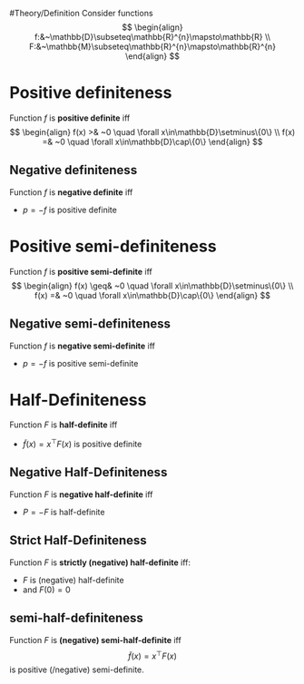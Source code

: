 #Theory/Definition
Consider functions 
$$
\begin{align}
f:&~\mathbb{D}\subseteq\mathbb{R}^{n}\mapsto\mathbb{R} \\
F:&~\mathbb{M}\subseteq\mathbb{R}^{n}\mapsto\mathbb{R}^{n}
\end{align}
$$
# Positive definiteness
Function $f$ is **positive definite** iff
$$ 
\begin{align}
f(x) >& ~0 \quad \forall x\in\mathbb{D}\setminus\{0\} \\
f(x) =& ~0 \quad \forall x\in\mathbb{D}\cap\{0\} 
\end{align}
$$
## Negative definiteness
Function $f$ is **negative definite** iff
- $p=-f$ is positive definite


# Positive semi-definiteness
Function $f$ is **positive semi-definite** iff
$$ 
\begin{align}
f(x) \geq& ~0 \quad \forall x\in\mathbb{D}\setminus\{0\} \\
f(x) =& ~0 \quad \forall x\in\mathbb{D}\cap\{0\} 
\end{align}
$$
## Negative semi-definiteness
Function $f$ is **negative semi-definite** iff
- $p=-f$ is positive semi-definite

# Half-Definiteness 
Function $F$ is **half-definite** iff
- $\tilde{f}(x) = x^\top F(x)$
is positive definite

## Negative Half-Definiteness
Function $F$ is **negative half-definite** iff 
- $P=-F$ is half-definite

## Strict Half-Definiteness
Function $F$ is **strictly (negative) half-definite** iff:
- $F$ is (negative) half-definite
- and $F(0) = 0$

## semi-half-definiteness
Function $F$ is **(negative) semi-half-definite** iff
$$ \tilde{f}(x) = x^\top F(x)$$
is positive (/negative) semi-definite.

